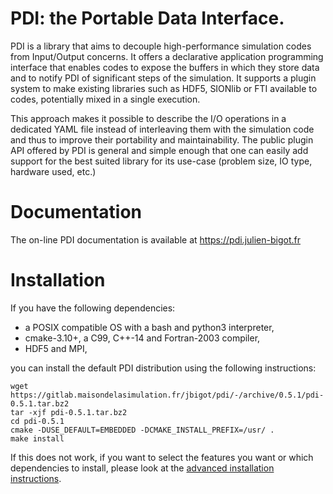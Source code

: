 # PDI: the Portable Data Interface.

PDI is a library that aims to decouple high-performance simulation codes from
Input/Output concerns.
It offers a declarative application programming interface that enables codes to
expose the buffers in which they store data and to notify PDI of significant
steps of the simulation.
It supports a plugin system to make existing libraries such as HDF5, SIONlib or
FTI available to codes, potentially mixed in a single execution.

This approach makes it possible to describe the I/O operations in a dedicated
YAML file instead of interleaving them with the simulation code and thus to
improve their portability and maintainability.
The public plugin API offered by PDI is general and simple enough that one can
easily add support for the best suited library for its use-case (problem size,
IO type, hardware used, etc.)

# Documentation

The on-line PDI documentation is available at https://pdi.julien-bigot.fr

# Installation

If you have the following dependencies:
  * a POSIX compatible OS with a bash and python3 interpreter,
  * cmake-3.10+, a C99, C++-14 and Fortran-2003 compiler,
  * HDF5 and MPI,

you can install the default PDI distribution using the following instructions:
```
wget https://gitlab.maisondelasimulation.fr/jbigot/pdi/-/archive/0.5.1/pdi-0.5.1.tar.bz2
tar -xjf pdi-0.5.1.tar.bz2
cd pdi-0.5.1
cmake -DUSE_DEFAULT=EMBEDDED -DCMAKE_INSTALL_PREFIX=/usr/ .
make install
```

If this does not work, if you want to select the features you want or which
dependencies to install, please look at the 
[advanced installation instructions](https://pdi.julien-bigot.fr/master/Installation.html).
